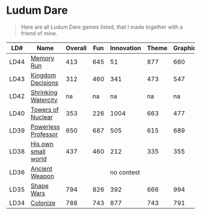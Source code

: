 # Ludum Dare

> Here are all Ludum Dare games listed, that I made together with a friend of mine.

LD# | Name | Overall | Fun | Innovation | Theme | Graphics | Audio | Humor | Mood
--- |----|---------|-----|------------|-------|----------|-------|-------|-----
LD44|[Memory Run](https://ldjam.com/events/ludum-dare/44/memory-run)                      |413|645|51|877|660|na|592|623
LD43|[Kingdom Decisions](https://ldjam.com/events/ludum-dare/43/kingdom-decisions)        |312|460|341|473|547|na|523|699
LD42|[Shrinking Watercity](https://ldjam.com/events/ludum-dare/42/shrinking-watercity)    |na|na|na|na|na|na|na|na
LD40|[Towers of Nuclear](https://ldjam.com/events/ludum-dare/40/towers-for-nuclear)        |353|226|1004|663|477|347|879|873
LD39|[Powerless Professor](https://ldjam.com/events/ludum-dare/39/powerless-professor)    |650|687|505|615|689|na|350|781
LD38|[His own small world](https://ldjam.com/events/ludum-dare/38/his-own-small-world)    |437|460|212|335|355|na|266|258
LD36|[Ancient Weapon](http://ludumdare.com/compo/ludum-dare-36/?action=preview&uid=66047) |||no contest
LD35|[Shape Wars](http://ludumdare.com/compo/ludum-dare-35/?action=preview&uid=66047)     |794|826|392|666|994|340|653|738
LD34|[Colonize](http://ludumdare.com/compo/ludum-dare-34/?action=preview&uid=66047)       |788|743|877|743|791|721|851|867